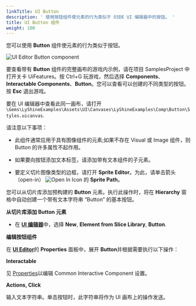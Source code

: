 ```yaml
---
linkTitle: UI Button
description: ' 使用按钮组件使元素的行为类似于 O3DE UI 编辑器中的按钮。 '
title: UI Button 组件
weight: 100
---
```


您可以使用 **Button** 组件使元素的行为类似于按钮。

![UI Editor Button component](/images/user-guide/interactivity/user-interface/components/interactive/ui-editor-components-button.png)

要查看带有 **Button** 组件的完整画布的游戏内示例，请在项目 SamplesProject 中打开关卡 UiFeatures。按 Ctrl+G 玩游戏，然后选择 **Components**、**Interactable Components**、**Button**。您可以查看可以创建的不同类型的按钮。按 **Esc** 退出游戏。

要在 UI 编辑器中查看此同一画布，请打开`\Gems\LyShineExamples\Assets\UI\Canvases\LyShineExamples\Comp\Button\Styles.uicanvas`.

请注意以下事项：
+ 此组件通常应用于具有图像组件的元素;如果不存在 Visual 或 Image 组件，则 Button 的许多属性不起作用。

+ 如果要向按钮添加文本标签，请添加带有文本组件的子元素。

+ 要定义切片图像类型的边框，请打开 **Sprite Editor**。为此，请单击箭头 （open-in） ![Open In Icon](/images/user-guide/interactivity/user-interface/editor/sprite-editor/ui-editor-components-button-1.png) 的 **Sprite Path**。

您可以从切片库添加预构建的 **Button** 元素。执行此操作时，将在 **Hierarchy** 窗格中自动创建一个带有文本字符串 “Button” 的基本按钮。

**从切片库添加 Button 元素**
+ 在 [**UI 编辑器**](/docs/user-guide/interactivity/user-interface/editor)中，选择 **New**, **Element from Slice Library**, **Button**.

**编辑按钮组件**

在 [**UI Editor**](/docs/user-guide/interactivity/user-interface/editor)的 **Properties** 面板中，展开 **Button**并根据需要执行以下操作：

****Interactable****

见 [Properties](properties)以编辑 Common Interactive Component 设置。

****Actions**, **Click****

输入文本字符串。单击按钮时，此字符串将作为 UI 画布上的操作发送。

